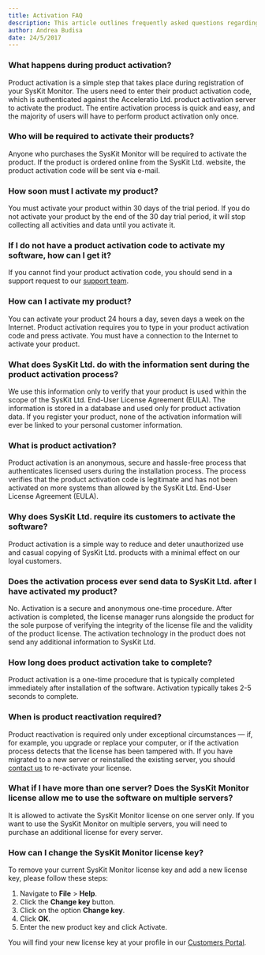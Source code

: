 ```yaml
---
title: Activation FAQ
description: This article outlines frequently asked questions regarding the SysKit Monitor activation.
author: Andrea Budisa
date: 24/5/2017
---
```

### What happens during product activation?
Product activation is a simple step that takes place during registration of your SysKit Monitor. The users need to enter their product activation code, which is authenticated against the Acceleratio Ltd. product activation server to activate the product. The entire activation process is quick and easy, and the majority of users will have to perform product activation only once.

### Who will be required to activate their products?
Anyone who purchases the SysKit Monitor will be required to activate the product. If the product is ordered online from the SysKit Ltd. website, the product activation code will be sent via e-mail.

### How soon must I activate my product?
You must activate your product within 30 days of the trial period.
If you do not activate your product by the end of the 30 day trial period, it will stop collecting all activities and data until you activate it.

### If I do not have a product activation code to activate my software, how can I get it?
If you cannot find your product activation code, you should send in a support request to our [support team](https://www.syskit.com/contact).

### How can I activate my product?
You can activate your product 24 hours a day, seven days a week on the Internet. Product activation requires you to type in your product activation code and press activate. You must have a connection to the Internet to activate your product.

### What does SysKit Ltd. do with the information sent during the product activation process?
We use this information only to verify that your product is used within the scope of the SysKit Ltd. End-User License Agreement (EULA). The information is stored in a database and used only for product activation data. If you register your product, none of the activation information will ever be linked to your personal customer information.

### What is product activation?
Product activation is an anonymous, secure and hassle-free process that authenticates licensed users during the installation process. The process verifies that the product activation code is legitimate and has not been activated on more systems than allowed by the SysKit Ltd. End-User License Agreement (EULA).

### Why does SysKit Ltd. require its customers to activate the software?
Product activation is a simple way to reduce and deter unauthorized use and casual copying of SysKit Ltd. products with a minimal effect on our loyal customers.

### Does the activation process ever send data to SysKit Ltd. after I have activated my product?
No. Activation is a secure and anonymous one-time procedure. After activation is completed, the license manager runs alongside the product for the sole purpose of verifying the integrity of the license file and the validity of the product license. The activation technology in the product does not send any additional information to SysKit Ltd.

### How long does product activation take to complete?
Product activation is a one-time procedure that is typically completed immediately after installation of the software. Activation typically takes 2-5 seconds to complete.

### When is product reactivation required?
Product reactivation is required only under exceptional circumstances — if, for example, you upgrade or replace your computer, or if the activation process detects that the license has been tampered with. If you have migrated to a new server or reinstalled the existing server, you should [contact us](https://www.syskit.com/contact) to re-activate your license.

### What if I have more than one server? Does the SysKit Monitor license allow me to use the software on multiple servers?
It is allowed to activate the SysKit Monitor license on one server only. If you want to use the SysKit Monitor on multiple servers, you will need to purchase an additional license for every server.

### How can I change the SysKit Monitor license key?
To remove your current SysKit Monitor license key and add a new license key, please follow these steps:
1. Navigate to __File__ > __Help__.
2. Click the __Change key__ button.
3. Click on the option __Change key__.
4. Click __OK__.
5. Enter the new product key and click Activate.

You will find your new license key at your profile in our [Customers Portal](https://my.syskit.com).